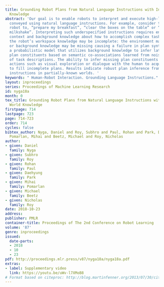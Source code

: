 ```yaml
---
title: Grounding Robot Plans from Natural Language Instructions with Incomplete World
  Knowledge
abstract: 'Our goal is to enable robots to interpret and execute high-level tasks
  conveyed using natural language instructions. For example, consider tasking a household
  robot to, “prepare my breakfast”, “clear the boxes on the table” or “make me a fruit
  milkshake”. Interpreting such underspecified instructions requires environmental
  context and background knowledge about how to accomplish complex tasks. Further,
  the robot’s workspace knowledge may be incomplete: the environment may only be partially-observed
  or background knowledge may be missing causing a failure in plan synthesis. We introduce
  a probabilistic model that utilizes background knowledge to infer latent or missing
  plan constituents based on semantic co-associations learned from noisy textual corpora
  of task descriptions. The ability to infer missing plan constituents enables information-seeking
  actions such as visual exploration or dialogue with the human to acquire new knowledge
  to fill incomplete plans. Results indicate robust plan inference from under-specified
  instructions in partially-known worlds. '
keywords: " Human-Robot Interaction. Grounding Language Instructions."
layout: inproceedings
series: Proceedings of Machine Learning Research
id: nyga18a
month: 0
tex_title: Grounding Robot Plans from Natural Language Instructions with Incomplete
  World Knowledge
firstpage: 714
lastpage: 723
page: 714-723
order: 714
cycles: false
bibtex_author: Nyga, Daniel and Roy, Subhro and Paul, Rohan and Park, Daehyung and
  Pomarlan, Mihai and Beetz, Michael and Roy, Nicholas
author:
- given: Daniel
  family: Nyga
- given: Subhro
  family: Roy
- given: Rohan
  family: Paul
- given: Daehyung
  family: Park
- given: Mihai
  family: Pomarlan
- given: Michael
  family: Beetz
- given: Nicholas
  family: Roy
date: 2018-10-23
address: 
publisher: PMLR
container-title: Proceedings of The 2nd Conference on Robot Learning
volume: '87'
genre: inproceedings
issued:
  date-parts:
  - 2018
  - 10
  - 23
pdf: http://proceedings.mlr.press/v87/nyga18a/nyga18a.pdf
extras:
- label: Supplementary video
  link: https://youtu.be/uWv-l7XMoB8
# Format based on citeproc: http://blog.martinfenner.org/2013/07/30/citeproc-yaml-for-bibliographies/
---
```

